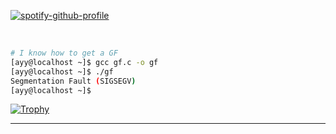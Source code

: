 [![spotify-github-profile](https://spotify-github-profile.vercel.app/api/view?uid=sakurachan-ru&cover_image=true&theme=novatorem)](https://github.com/kittinan/spotify-github-profile)


<br />

```bash
# I know how to get a GF
[ayy@localhost ~]$ gcc gf.c -o gf
[ayy@localhost ~]$ ./gf
Segmentation Fault (SIGSEGV)
[ayy@localhost ~]$
```

<a href="https://github.com/anuraghazra/github-readme-stats"><img src="https://github-readme-stats-fuwn.vercel.app/api/top-langs/?username=hahacompilergoesbrr&layout=compact&theme=alduin" alt="Trophy" /></a>


<hr />



